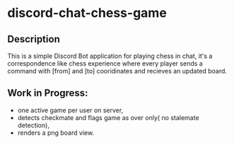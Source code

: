 # discord-chat-chess-game
## Description
This is a simple Discord Bot application for playing chess in chat, it's a correspondence like chess experience where every player sends a command with [from] and [to] cooridinates and recieves an updated board.

## Work in Progress:
- one active game per user on server, 
- detects checkmate and flags game as over only( no stalemate detection), 
- renders a png board view.
